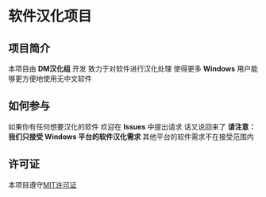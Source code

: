 # 软件汉化项目

## 项目简介

本项目由 **DM汉化组** 开发 致力于对软件进行汉化处理 使得更多 **Windows** 用户能够更方便地使用无中文软件

## 如何参与

如果你有任何想要汉化的软件 欢迎在 **Issues** 中提出请求 话又说回来了 **请注意：我们只接受 Windows 平台的软件汉化需求** 其他平台的软件需求不在接受范围内

## 许可证

本项目遵守[MIT许可证](https://github.com/Darkness-apl/Chinese-localization-software/raw/refs/heads/main/LICENSE.txt)
